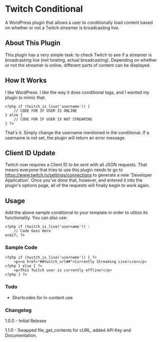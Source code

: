 # Twitch Conditional

A WordPress plugin that allows a user to conditionally load content based on whether or not a Twitch streamer is broadcasting live.

## About This Plugin

This plugin has a very simple task: to check Twitch to see if a streamer is broadcasting live (not hosting, actual broadcasting).  Depending on whether or not the streamer is online, different parts of content can be displayed.

## How It Works

I like WordPress. I like the way it does conditional tags, and I wanted my plugin to mimic that.

    <?php if (twitch_is_live('username')) {
        // CODE FOR IF USER IS ONLINE
    } else {
        // CODE FOR IF USER IS NOT STREAMING
    } ?>
    
That's it. Simply change the username mentioned in the conditional. If a username is not set, the plugin will return an error message.

## Client ID Update

Twitch now requires a Client ID to be sent with all JSON requests.  That means everyone that tries to use this plugin needs to go to https://www.twitch.tv/settings/connections to generate a new 'Developer Application'.  Once you've done that, however, and entered it into the plugin's options page, all of the requests will finally begin to work again.

## Usage

Add the above sample conditional to your template in order to utilize its functionality.  You can also use:

    <?php if (twitch_is_live('username')) :
        // Code Goes Here
    endif; ?>    

### Sample Code

    <?php if (twitch_is_live('username')) { ?>
        <p><a href="##twitch_url##">Currently Streaming Live!</a></p>
    <?php } else { ?>
        <p>This Twitch user is currently offline!</p>
    <?php } ?>

### Todo

* Shortcodes for in-content use

### Changelog

1.0.0 - Initial Release

1.1.0 - Swapped file_get_contents for cURL, added API Key and Documentation.